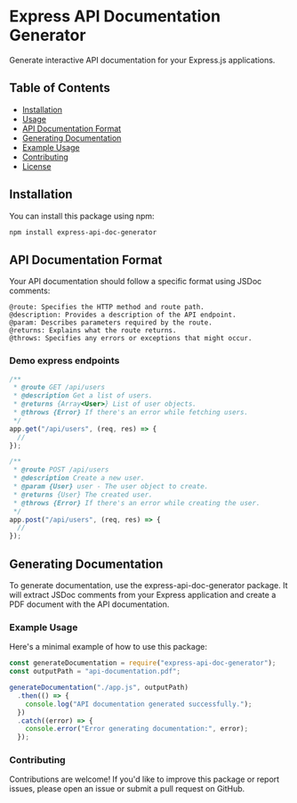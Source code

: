 # Express API Documentation Generator

Generate interactive API documentation for your Express.js applications.

## Table of Contents

- [Installation](#installation)
- [Usage](#usage)
- [API Documentation Format](#api-documentation-format)
- [Generating Documentation](#generating-documentation)
- [Example Usage](#example-usage)
- [Contributing](#contributing)
- [License](#license)

## Installation

You can install this package using npm:

```bash
npm install express-api-doc-generator
```

## API Documentation Format

Your API documentation should follow a specific format using JSDoc comments:

```
@route: Specifies the HTTP method and route path.
@description: Provides a description of the API endpoint.
@param: Describes parameters required by the route.
@returns: Explains what the route returns.
@throws: Specifies any errors or exceptions that might occur.
```

### Demo express endpoints

```javascript
/**
 * @route GET /api/users
 * @description Get a list of users.
 * @returns {Array<User>} List of user objects.
 * @throws {Error} If there's an error while fetching users.
 */
app.get("/api/users", (req, res) => {
  //
});

/**
 * @route POST /api/users
 * @description Create a new user.
 * @param {User} user - The user object to create.
 * @returns {User} The created user.
 * @throws {Error} If there's an error while creating the user.
 */
app.post("/api/users", (req, res) => {
  //
});
```

## Generating Documentation

To generate documentation, use the express-api-doc-generator package. It will extract JSDoc comments from your Express application and create a PDF document with the API documentation.

### Example Usage

Here's a minimal example of how to use this package:

```javascript
const generateDocumentation = require("express-api-doc-generator");
const outputPath = "api-documentation.pdf";

generateDocumentation("./app.js", outputPath)
  .then(() => {
    console.log("API documentation generated successfully.");
  })
  .catch((error) => {
    console.error("Error generating documentation:", error);
  });
```

### Contributing

Contributions are welcome! If you'd like to improve this package or report issues, please open an issue or submit a pull request on GitHub.
